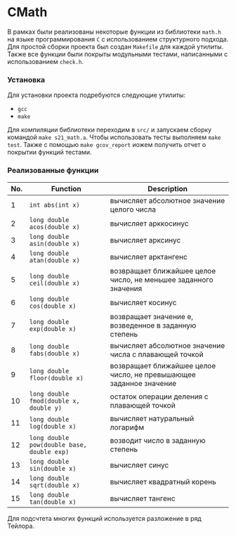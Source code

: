 # CMath

В рамках были реализованы некоторые функции из библиотеки `math.h` на языке программирования `C` с использованием структурного подхода. Для простой сборки проекта был создан `Makefile` для каждой утилиты. Также все функции были покрыты модульными тестами, написанными с использованием `check.h`.


### Установка
Для установки проекта подребуются следующие утилиты:
- `gcc`
- `make`

Для компиляции библиотеки переходим в `src/` и запускаем сборку командой `make s21_math.a`. Чтобы использовать тесты выполняем `make test`. Также с помощью `make gcov_report` иожем получить отчет о покрытии функций тестами. 

### Реализованные функции

| No. | Function | Description |
| --- | -------- | ----------- |
| 1 | `int abs(int x)` | вычисляет абсолютное значение целого числа |
| 2 | `long double acos(double x)` | вычисляет арккосинус |
| 3 | `long double asin(double x)` | вычисляет арксинус |
| 4 | `long double atan(double x)` | вычисляет арктангенс |
| 5 | `long double ceil(double x)` | возвращает ближайшее целое число, не меньшее заданного значения |
| 6 | `long double cos(double x)` | вычисляет косинус |
| 7 | `long double exp(double x)` | возвращает значение e, возведенное в заданную степень |
| 8 | `long double fabs(double x)` | вычисляет абсолютное значение числа с плавающей точкой |
| 9 | `long double floor(double x)` | возвращает ближайшее целое число, не превышающее заданное значение |
| 10 | `long double fmod(double x, double y)` | остаток операции деления с плавающей точкой |
| 11 | `long double log(double x)` | вычисляет натуральный логарифм |
| 12 | `long double pow(double base, double exp)` | возводит число в заданную степень |
| 13 | `long double sin(double x)` | вычисляет синус |
| 14 | `long double sqrt(double x)` | вычисляет квадратный корень |
| 15 | `long double tan(double x)` | вычисляет тангенс |

Для подсчтета многих функций используется разложение в ряд Тейлора.